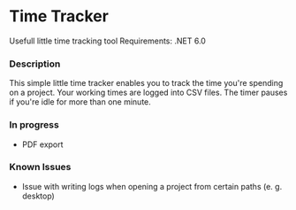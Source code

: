 # Time Tracker
Usefull little time tracking tool
Requirements: .NET 6.0

### Description

This simple little time tracker enables you to track the time you're spending on a project. Your working times are logged into CSV files. The timer pauses if you're idle for more than one minute.

### In progress

- PDF export

### Known Issues

- Issue with writing logs when opening a project from certain paths (e. g. desktop)

